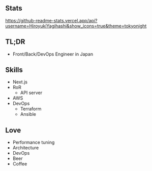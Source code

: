 ## Stats
https://github-readme-stats.vercel.app/api?username=HiroyukiYagihashi&show_icons=true&theme=tokyonight

## TL;DR
- Front/Back/DevOps Engineer in Japan

## Skills
- Next.js
- RoR
  - API server
- AWS
- DevOps
  - Terraform
  - Ansible

## Love
- Performance tuning
- Architecture
- DevOps
- Beer
- Coffee

